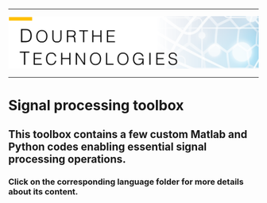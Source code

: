 ___

<a href='http://www.dourthe.tech'> <img src='Dourthe_Technologies_Headers.png' /></a>
___

# Signal processing toolbox

## This toolbox contains a few custom Matlab and Python codes enabling essential signal processing operations.

### Click on the corresponding language folder for more details about its content.
